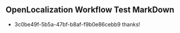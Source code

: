 ## OpenLocalization Workflow Test MarkDown
* 3c0be49f-5b5a-47bf-b8af-f9b0e86cebb9 thanks!

<!--HONumber=Jul16_HO3-->


